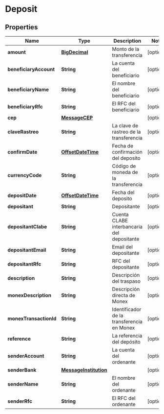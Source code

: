 # Deposit

## Properties
Name | Type | Description | Notes
------------ | ------------- | ------------- | -------------
**amount** | [**BigDecimal**](BigDecimal.md) | Monto de la transferencia |  [optional]
**beneficiaryAccount** | **String** | La cuenta del beneficiario |  [optional]
**beneficiaryName** | **String** | El nombre del beneficiario |  [optional]
**beneficiaryRfc** | **String** | El RFC del beneficiario |  [optional]
**cep** | [**MessageCEP**](MessageCEP.md) |  |  [optional]
**claveRastreo** | **String** | La clave de rastreo de la transferencia |  [optional]
**confirmDate** | [**OffsetDateTime**](OffsetDateTime.md) | Fecha de confirmación del deposito |  [optional]
**currencyCode** | **String** | Código de moneda de la transferencia |  [optional]
**depositDate** | [**OffsetDateTime**](OffsetDateTime.md) | Fecha del deposito |  [optional]
**depositant** | **String** | Depositante |  [optional]
**depositantClabe** | **String** | Cuenta CLABE interbancaria del depositante |  [optional]
**depositantEmail** | **String** | Email del depositante |  [optional]
**depositantRfc** | **String** | RFC del depositante |  [optional]
**description** | **String** | Descripción del traspaso |  [optional]
**monexDescription** | **String** | Descripción directa de Monex |  [optional]
**monexTransactionId** | **String** | Identificador de la transferencia en Monex |  [optional]
**reference** | **String** | La referencia del depósito |  [optional]
**senderAccount** | **String** | La cuenta del ordenante |  [optional]
**senderBank** | [**MessageInstitution**](MessageInstitution.md) |  |  [optional]
**senderName** | **String** | El nombre del ordenante |  [optional]
**senderRfc** | **String** | El RFC del ordenante |  [optional]
